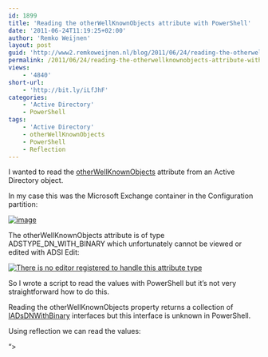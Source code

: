 ```yaml
---
id: 1899
title: 'Reading the otherWellKnownObjects attribute with PowerShell'
date: '2011-06-24T11:19:25+02:00'
author: 'Remko Weijnen'
layout: post
guid: 'http://www2.remkoweijnen.nl/blog/2011/06/24/reading-the-otherwellknownobjects-attribute-with-powershell/'
permalink: /2011/06/24/reading-the-otherwellknownobjects-attribute-with-powershell/
views:
    - '4840'
short-url:
    - 'http://bit.ly/iLfJhF'
categories:
    - 'Active Directory'
    - PowerShell
tags:
    - 'Active Directory'
    - otherWellKnownObjects
    - PowerShell
    - Reflection
---
```


I wanted to read the [otherWellKnownObjects](http://msdn.microsoft.com/en-us/library/ms679095(v=vs.85).aspx) attribute from an Active Directory object.

In my case this was the Microsoft Exchange container in the Configuration partition:

[![image](http://192.168.40.25:8081/wp-content/uploads/2011/06/image_thumb14.png "image")](http://192.168.40.25:8081/wp-content/uploads/2011/06/image14.png)

The otherWellKnownObjects attribute is of type ADSTYPE\_DN\_WITH\_BINARY which unfortunately cannot be viewed or edited with ADSI Edit:

[![There is no editor registered to handle this attribute type](http://192.168.40.25:8081/wp-content/uploads/2011/06/image_thumb15.png "ADSI Edit")](http://192.168.40.25:8081/wp-content/uploads/2011/06/image15.png)

So I wrote a script to read the values with PowerShell but it’s not very straightforward how to do this.

Reading the otherWellKnownObjects property returns a collection of [IADsDNWithBinary](http://msdn.microsoft.com/en-us/library/aa705996(VS.85).aspx) interfaces but this interface is unknown in PowerShell.

Using reflection we can read the values:

 “&gt;